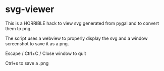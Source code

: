 # svg-viewer

This is a HORRIBLE hack to view svg generated from pygal and to convert them to png.

The script uses a webview to properly display the svg and a window screenshot to save it as a png.

Escape / Ctrl+C / Close window to quit

Ctrl+s to save a .png
